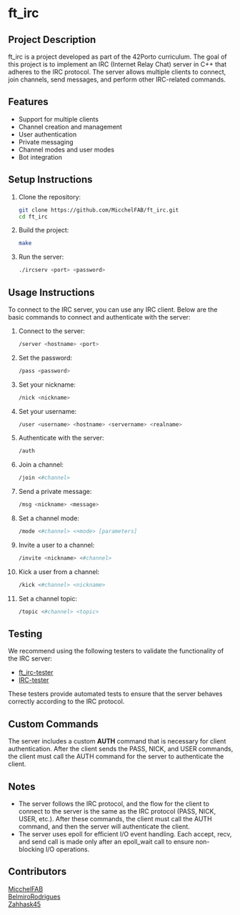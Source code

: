 # ft_irc

## Project Description

ft_irc is a project developed as part of the 42Porto curriculum. The goal of this project is to implement an IRC (Internet Relay Chat) server in C++ that adheres to the IRC protocol. The server allows multiple clients to connect, join channels, send messages, and perform other IRC-related commands.

## Features

- Support for multiple clients
- Channel creation and management
- User authentication
- Private messaging
- Channel modes and user modes
- Bot integration

## Setup Instructions

1. Clone the repository:
   ```bash
   git clone https://github.com/MicchelFAB/ft_irc.git
   cd ft_irc
   ```

2. Build the project:
   ```bash
   make
   ```

3. Run the server:
   ```bash
   ./ircserv <port> <password>
   ```

## Usage Instructions

To connect to the IRC server, you can use any IRC client. Below are the basic commands to connect and authenticate with the server:

1. Connect to the server:
   ```bash
   /server <hostname> <port>
   ```

2. Set the password:
   ```bash
   /pass <password>
   ```

3. Set your nickname:
   ```bash
   /nick <nickname>
   ```

4. Set your username:
   ```bash
   /user <username> <hostname> <servername> <realname>
   ```

5. Authenticate with the server:
   ```bash
   /auth
   ```

6. Join a channel:
   ```bash
   /join <#channel>
   ```

7. Send a private message:
   ```bash
   /msg <nickname> <message>
   ```

8. Set a channel mode:
   ```bash
   /mode <#channel> <+mode> [parameters]
   ```

9. Invite a user to a channel:
   ```bash
   /invite <nickname> <#channel>
   ```

10. Kick a user from a channel:
    ```bash
    /kick <#channel> <nickname>
    ```

11. Set a channel topic:
    ```bash
    /topic <#channel> <topic>
    ```

## Testing

We recommend using the following testers to validate the functionality of the IRC server:

- [ft_irc-tester](https://github.com/opsec-infosec/ft_irc-tester)
- [IRC-tester](https://github.com/bennamrouche/irc-tester)

These testers provide automated tests to ensure that the server behaves correctly according to the IRC protocol.

## Custom Commands

The server includes a custom __AUTH__ command that is necessary for client authentication. After the client sends the PASS, NICK, and USER commands, the client must call the AUTH command for the server to authenticate the client.

## Notes

- The server follows the IRC protocol, and the flow for the client to connect to the server is the same as the IRC protocol (PASS, NICK, USER, etc.). After these commands, the client must call the AUTH command, and then the server will authenticate the client.
- The server uses epoll for efficient I/O event handling. Each accept, recv, and send call is made only after an epoll_wait call to ensure non-blocking I/O operations.

## Contributors

[MicchelFAB](https://github.com/MicchelFAB)  
[BelmiroRodrigues](https://github.com/BelmiroRodrigues)  
[Zahhask45](https://github.com/Zahhask45)

